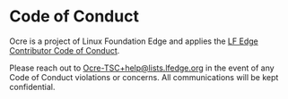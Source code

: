# Code of Conduct

Ocre is a project of Linux Foundation Edge and applies the [LF Edge Contributor Code of Conduct](https://www.lfedge.org/governance/code-of-conduct/).

Please reach out to Ocre-TSC+help@lists.lfedge.org in the event of any Code of Conduct violations or concerns. All communications will be kept confidential.